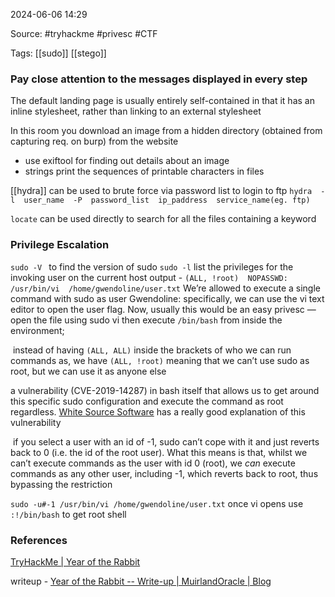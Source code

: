 
2024-06-06 14:29

Source: #tryhackme #privesc #CTF 

Tags: [[sudo]] [[stego]] 

### Pay close attention to the messages displayed in every step

The default landing page is usually entirely self-contained in that it has an inline stylesheet, rather than linking to an external stylesheet

In this room you download an image from a hidden directory (obtained from capturing req. on burp) from the website 

- use exiftool for finding out details about an image 
- strings print the sequences of printable characters in files

[[hydra]] can be used to brute force via password list to login to ftp
`hydra  -l  user_name  -P  password_list  ip_paddress  service_name(eg. ftp) `

`locate` can be used directly to search for all the files containing a keyword 

### Privilege Escalation

`sudo -V `    to find the version of sudo 
`sudo -l`      list the privileges for the invoking user on the current host 
output - 
`(ALL, !root)  NOPASSWD:  /usr/bin/vi  /home/gwendoline/user.txt`
 We’re allowed to execute a single command with sudo as user Gwendoline: specifically, we can use the vi text editor to open the user flag. Now, usually this would be an easy privesc — open the file using sudo vi then execute `/bin/bash` from inside the environment;

 instead of having `(ALL, ALL)` inside the brackets of who we can run commands as, we have `(ALL, !root)` meaning that we can’t use sudo as root, but we can use it as anyone else

a vulnerability (CVE-2019-14287) in bash itself that allows us to get around this specific sudo configuration and execute the command as root regardless. [White Source Software](https://resources.whitesourcesoftware.com/blog-whitesource/new-vulnerability-in-sudo-cve-2019-14287) has a really good explanation of this vulnerability

 if you select a user with an id of -1, sudo can’t cope with it and just reverts back to 0 (i.e. the id of the root user). What this means is that, whilst we can’t execute commands as the user with id 0 (root), we _can_ execute commands as any other user, including -1, which reverts back to root, thus bypassing the restriction

`sudo -u#-1 /usr/bin/vi /home/gwendoline/user.txt`
once vi opens use `:!/bin/bash` to get root shell 

### References

[TryHackMe | Year of the Rabbit](https://tryhackme.com/r/room/yearoftherabbit)

writeup - 
[Year of the Rabbit -- Write-up | MuirlandOracle | Blog](https://muirlandoracle.co.uk/2020/03/10/year-of-the-rabbit-write-up/)